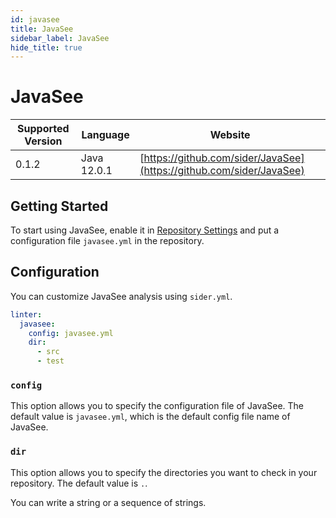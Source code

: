 ```yaml
---
id: javasee
title: JavaSee
sidebar_label: JavaSee
hide_title: true
---
```


# JavaSee

| Supported Version | Language | Website |
| ----------------- | -------- | -------- |
| 0.1.2 | Java 12.0.1 | [https://github.com/sider/JavaSee](https://github.com/sider/JavaSee) |

## Getting Started

To start using JavaSee, enable it in [Repository Settings](../../getting-started/repository-settings.md) and put a configuration file `javasee.yml` in the repository.

## Configuration

You can customize JavaSee analysis using `sider.yml`.

```yaml
linter:
  javasee:
    config: javasee.yml
    dir:
      - src
      - test
```

### `config`

This option allows you to specify the configuration file of JavaSee.
The default value is `javasee.yml`, which is the default config file name of JavaSee.

### `dir`

This option allows you to specify the directories you want to check in your repository.
The default value is `.`.

You can write a string or a sequence of strings.


